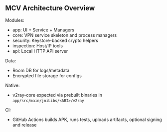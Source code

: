 ## MCV Architecture Overview

Modules:
- app: UI + Service + Managers
- core: VPN service skeleton and process managers
- security: Keystore-backed crypto helpers
- inspection: Host/IP tools
- api: Local HTTP API server

Data:
- Room DB for logs/metadata
- Encrypted file storage for configs

Native:
- v2ray-core expected via prebuilt binaries in `app/src/main/jniLibs/<ABI>/v2ray`

CI:
- GitHub Actions builds APK, runs tests, uploads artifacts, optional signing and release